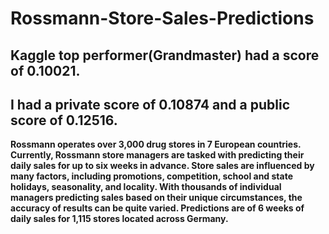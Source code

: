 # Rossmann-Store-Sales-Predictions

## Kaggle top performer(Grandmaster) had a score of 0.10021.
## I had a private score of 0.10874 and a public score of 0.12516.


**Rossmann operates over 3,000 drug stores in 7 European countries. Currently, Rossmann store managers are tasked with predicting their daily sales for up to six weeks in advance. Store sales are influenced by many factors, including promotions, competition, school and state holidays, seasonality, and locality. With thousands of individual managers predicting sales based on their unique circumstances, the accuracy of results can be quite varied.
Predictions are of 6 weeks of daily sales for 1,115 stores located across Germany.**
  
   
   
